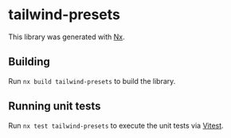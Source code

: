 # tailwind-presets

This library was generated with [Nx](https://nx.dev).

## Building

Run `nx build tailwind-presets` to build the library.

## Running unit tests

Run `nx test tailwind-presets` to execute the unit tests via [Vitest](https://vitest.dev/).

